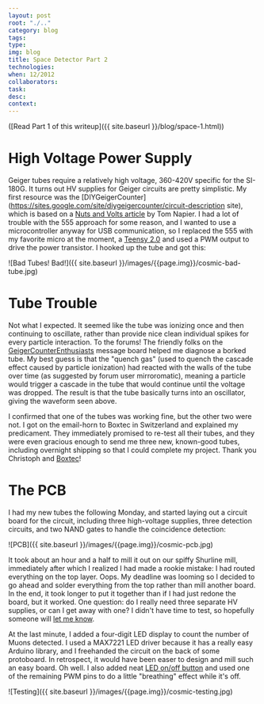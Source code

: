 ```yaml
---
layout: post 
root: "./.." 
category: blog
tags: 
type: 
img: blog 
title: Space Detector Part 2
technologies: 
when: 12/2012
collaborators: 
task: 
desc: 
context:  
---
```


([Read Part 1 of this writeup]({{ site.baseurl }}/blog/space-1.html))

# High Voltage Power Supply

Geiger tubes require a relatively high voltage, 360-420V specific for the SI-180G. It turns out HV supplies for Geiger circuits are pretty simplistic. My first resource was the [DIYGeigerCounter](https://sites.google.com/site/diygeigercounter/circuit-description site), which is based on a [Nuts and Volts article](http://www.scribd.com/doc/41802301/Nuts-Volts-25-01-Jan-2004#page=44) by Tom Napier. I had a lot of trouble with the 555 approach for some reason, and I wanted to use a microcontroller anyway for USB communication, so I replaced the 555 with my favorite micro at the moment, a [Teensy 2.0](http://www.pjrc.com/teensy/) and used a PWM output to drive the power transistor. I hooked up the tube and got this:

![Bad Tubes! Bad!]({{ site.baseurl }}/images/{{page.img}}/cosmic-bad-tube.jpg)

# Tube Trouble

Not what I expected. It seemed like the tube was ionizing once and then continuing to oscillate, rather than provide nice clean individual spikes for every particle interaction. To the forums! The friendly folks on the [GeigerCounterEnthusiasts](http://tech.groups.yahoo.com/group/GeigerCounterEnthusiasts) message board helped me diagnose a borked tube. My best guess is that the "quench gas" (used to quench the cascade effect caused by particle ionization) had reacted with the walls of the tube over time (as suggested by forum user mirroromatic), meaning a particle would trigger a cascade in the tube that would continue until the voltage was dropped. The result is that the tube basically turns into an oscillator, giving the waveform seen above.

I confirmed that one of the tubes was working fine, but the other two were not. I got on the email-horn to Boxtec in Switzerland and explained my predicament. They immediately promised to re-test all their tubes, and they were even gracious enough to send me three new, known-good tubes, including overnight shipping so that I could complete my project. Thank you Christoph and [Boxtec](http://boxtec.ch)!

# The PCB

I had my new tubes the following Monday, and started laying out a circuit board for the circuit, including three high-voltage supplies, three detection circuits, and two NAND gates to handle the coincidence detection:

![PCB]({{ site.baseurl }}/images/{{page.img}}/cosmic-pcb.jpg)

It took about an hour and a half to mill it out on our spiffy Shurline mill, immediately after which I realized I had made a rookie mistake: I had routed everything on the top layer. Oops. My deadline was looming so I decided to go ahead and solder everything from the top rather than mill another board. In the end, it took longer to put it together than if I had just redone the board, but it worked. One question: do I really need three separate HV supplies, or can I get away with one? I didn't have time to test, so hopefully someone will [let me know](mailto:max@mmmaaa.xxx).

At the last minute, I added a four-digit LED display to count the number of Muons detected. I used a MAX7221 LED driver because it has a really easy Arduino library, and I freehanded the circuit on the back of some protoboard. In retrospect, it would have been easer to design and mill such an easy board. Oh well. I also added neat [LED on/off button](https://www.adafruit.com/products/916) and used one of the remaining PWM pins to do a little "breathing" effect while it's off.

![Testing]({{ site.baseurl }}/images/{{page.img}}/cosmic-testing.jpg)
